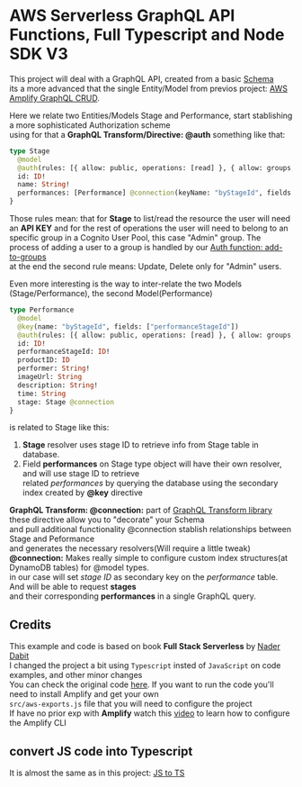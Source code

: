 # AWS Serverless GraphQL API Functions, Full Typescript and Node SDK V3

This project will deal with a GraphQL API, created from a basic [Schema](amplify/backend/api/festivalapp/schema.graphql)  
its a more advanced that the single Entity/Model from previos project: [AWS Amplify GraphQL CRUD](https://github.com/renato1010/aws-amplify-graphql-crud).

Here we relate two Entities/Models Stage and Performance, start stablishing a more sophisticated Authorization scheme  
using for that a **GraphQL Transform/Directive: @auth** something like that:

```graphql
type Stage
  @model
  @auth(rules: [{ allow: public, operations: [read] }, { allow: groups, groups: ["Admin"] }]) {
  id: ID!
  name: String!
  performances: [Performance] @connection(keyName: "byStageId", fields: ["id"])
}
```

Those rules mean: that for **Stage** to list/read the resource the user will need an **API KEY** and for the rest of operations
the user will need to belong to an specific group in a Cognito User Pool, this case "Admin" group. The process of adding a user to
a group is handled by our [Auth function: add-to-groups](amplify/backend/function/festivalappda5784bdPostConfirmation/src/add-to-group.ts)  
at the end the second rule means: Update, Delete only for "Admin" users.

Even more interesting is the way to inter-relate the two Models (Stage/Performance), the second Model(Performance)

```graphql
type Performance
  @model
  @key(name: "byStageId", fields: ["performanceStageId"])
  @auth(rules: [{ allow: public, operations: [read] }, { allow: groups, groups: ["Admin"] }]) {
  id: ID!
  performanceStageId: ID!
  productID: ID
  performer: String!
  imageUrl: String
  description: String!
  time: String
  stage: Stage @connection
}
```

is related to Stage like this:

1. **Stage** resolver uses stage ID to retrieve info from Stage table in database.
2. Field **performances** on Stage type object will have their own resolver, and will use stage ID to retrieve  
   related _performances_ by querying the database using the secondary index created by **@key** directive

**GraphQL Transform: @connection:** part of [GraphQL Transform library](https://docs.amplify.aws/lib/graphqlapi/getting-started/q/platform/js#updating-your-graphql-schema) these directive allow you to "decorate" your Schema  
and pull additional functionality
@connection stablish relationships between Stage and Peformance  
and generates the necessary resolvers(Will require a little tweak)  
**@connection:** Makes really simple to configure custom index structures(at DynamoDB tables) for @model types.  
in our case will set _stage ID_ as secondary key on the _performance_ table. And will be able to request **stages**  
and their corresponding **performances** in a single GraphQL query.

## Credits

This example and code is based on book **Full Stack Serverless** by [Nader Dabit](https://twitter.com/dabit3)  
I changed the project a bit using `Typescript` insted of `JavaScript` on code examples, and other minor changes  
You can check the original code [here](https://github.com/dabit3/full-stack-serverless-code/tree/master/appsync-in-depth). If you want to run the code you'll need to install Amplify and get your own  
`src/aws-exports.js` file that you will need to configure the project  
If have no prior exp with **Amplify** watch this [video](https://youtu.be/fWbM5DLh25U) to learn how to configure the Amplify CLI

## convert JS code into Typescript

It is almost the same as in this project: [JS to TS](https://github.com/renato1010/full-serverless-full-typescript#typescript-lambda-functions-backend)
